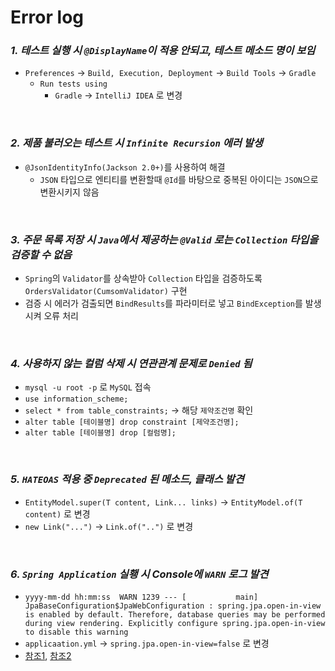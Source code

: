 # Error log

### **_1. 테스트 실행 시 `@DisplayName`이 적용 안되고, 테스트 메소드 명이 보임_**
  - `Preferences` -> `Build, Execution, Deployment` -> `Build Tools` -> `Gradle`
    - `Run tests using`
      - `Gradle` -> `IntelliJ IDEA` 로 변경

<br>

### **_2. 제품 불러오는 테스트 시 `Infinite Recursion` 에러 발생_**
  - `@JsonIdentityInfo(Jackson 2.0+)`를 사용하여 해결
    - `JSON` 타입으로 엔티티를 변환할때 `@Id`를 바탕으로 중복된 아이디는 `JSON`으로 변환시키지 않음 

<br>

### **_3. 주문 목록 저장 시 `Java`에서 제공하는 `@Valid` 로는 `Collection` 타입을 검증할 수 없음_**
  - `Spring`의 `Validator`를 상속받아 `Collection` 타입을 검증하도록 `OrdersValidator(CumsomValidator)` 구현
  - 검증 시 에러가 검출되면 `BindResults`를 파라미터로 넣고 `BindException`를 발생시켜 오류 처리

<br>

### **_4. 사용하지 않는 컬럼 삭제 시 연관관계 문제로 `Denied` 됨_**
  - `mysql -u root -p` 로 `MySQL` 접속
  - `use information_scheme;`
  - `select * from table_constraints;` -> 해당 `제약조건명` 확인
  - `alter table [테이블명] drop constraint [제약조건명];`
  - `alter table [테이블명] drop [컬럼명];`

<br>

### **_5. `HATEOAS` 적용 중 `Deprecated` 된 메소드, 클래스 발견_**
  - `EntityModel.super(T content, Link... links)` -> `EntityModel.of(T content)` 로 변경
  - `new Link("...")` -> `Link.of("..")` 로 변경

<br>

### **_6. `Spring Application` 실횅 시 Console에 `WARN` 로그 발견_**
  - `yyyy-mm-dd hh:mm:ss  WARN 1239 --- [           main] JpaBaseConfiguration$JpaWebConfiguration : spring.jpa.open-in-view is enabled by default. Therefore, database queries may be performed during view rendering. Explicitly configure spring.jpa.open-in-view to disable this warning`
  - `applicaation.yml` -> `spring.jpa.open-in-view=false` 로 변경
  - [참조1](https://mand2.github.io/spring-boot/1/), [참조2](https://kingbbode.tistory.com/27)